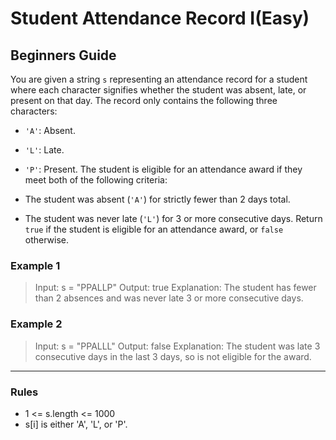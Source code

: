 # Student Attendance Record I(Easy)

## Beginners Guide

You are given a string `s` representing an attendance record for a student where each character signifies whether the student was absent, late, or present on that day. The record only contains the following three characters:

* `'A'`: Absent.
* `'L'`: Late.
* `'P'`: Present.
The student is eligible for an attendance award if they meet both of the following criteria:

* The student was absent (`'A'`) for strictly fewer than 2 days total.
* The student was never late (`'L'`) for 3 or more consecutive days.
Return `true` if the student is eligible for an attendance award, or `false` otherwise.

### Example 1

> Input: s = "PPALLP"
Output: true
Explanation: The student has fewer than 2 absences and was never late 3 or more consecutive days.

### Example 2

> Input: s = "PPALLL"
Output: false
Explanation: The student was late 3 consecutive days in the last 3 days, so is not eligible for the award.

---

### Rules

* 1 <= s.length <= 1000
* s[i] is either 'A', 'L', or 'P'.

